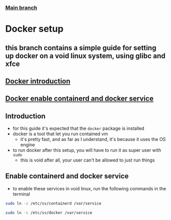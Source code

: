 ### [Main branch](https://github.com/P-OEM/P-OEM-s-void-setup)

# Docker setup
## this branch contains a simple guide for setting up docker on a void linux system, using glibc and xfce

## [Docker introduction](#introduction)
## [Docker enable containerd and docker service](#enable-containerd-and-docker-service)

## Introduction
* for this guide it's expected that the `docker` package is installed
* docker is a tool that let you run contained vm
    * it's pretty fast, and as far as I understand, it's because it uses the OS engine
* to run docker after this setup, you will have to run it as super user with `sudo`
    * this is void after all, your user can't be allowed to just run things

## Enable containerd and docker service
* to enable these services in void linux, run the following commands in the terminal
```sh
sudo ln -s /etc/sv/containerd /var/service
```
```sh
sudo ln -s /etc/sv/docker /var/service
`````
